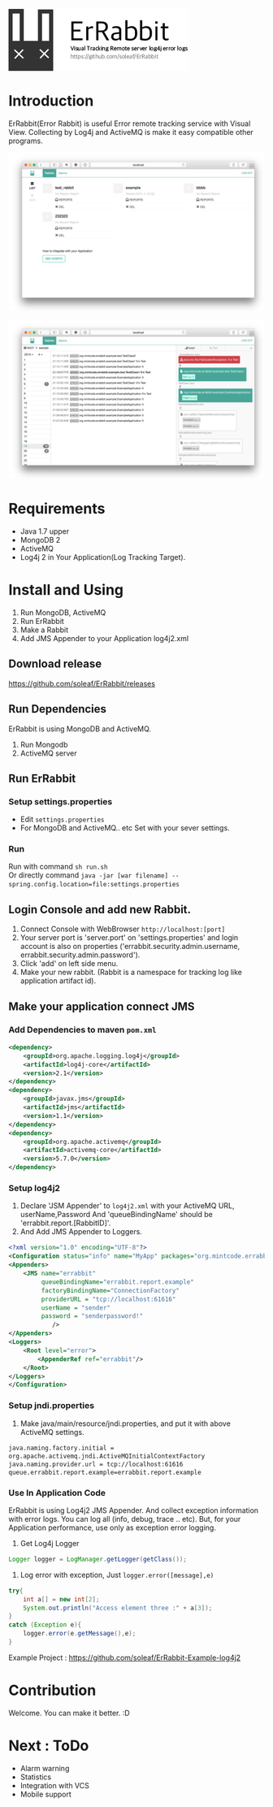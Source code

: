 ![ErRabbit](graphics/logo.png "logo")

# Introduction

ErRabbit(Error Rabbit) is useful Error remote tracking service with Visual View.
Collecting by Log4j and ActiveMQ is make it easy compatible other programs.
 
![ScreenShot](graphics/screenshot1.png)

![ScreenShot](graphics/screenshot2.png)

# Requirements 

* Java 1.7 upper
* MongoDB 2
* ActiveMQ
* Log4j 2 in Your Application(Log Tracking Target).

# Install and Using

1. Run MongoDB, ActiveMQ
1. Run ErRabbit
1. Make a Rabbit
1. Add JMS Appender to your Application log4j2.xml

## Download release

https://github.com/soleaf/ErRabbit/releases

## Run Dependencies

ErRabbit is using MongoDB and ActiveMQ.

1. Run Mongodb
1. ActiveMQ server

## Run ErRabbit

### Setup settings.properties

- Edit `settings.properties`
- For MongoDB and ActiveMQ.. etc Set with your sever settings.

### Run

Run with command `sh run.sh` <br/>
Or directly command `java -jar [war filename] --spring.config.location=file:settings.properties`

## Login Console and add new Rabbit.

1. Connect Console with WebBrowser
    `http://localhost:[port]`
1. Your server port is 'server.port' on 'settings.properties' and login account is also on properties ('errabbit.security.admin.username, errabbit.security.admin.password').
1. Click 'add' on left side menu.
1. Make your new rabbit. (Rabbit is a namespace for tracking log like application artifact id).

## Make your application connect JMS

### Add Dependencies to maven `pom.xml`

```xml
<dependency>
    <groupId>org.apache.logging.log4j</groupId>
    <artifactId>log4j-core</artifactId>
    <version>2.1</version>
</dependency>
<dependency>
    <groupId>javax.jms</groupId>
    <artifactId>jms</artifactId>
    <version>1.1</version>
</dependency>
<dependency>
    <groupId>org.apache.activemq</groupId>
    <artifactId>activemq-core</artifactId>
    <version>5.7.0</version>
</dependency>
```

### Setup log4j2

1. Declare 'JSM Appender' to `log4j2.xml` with your ActiveMQ URL, userName,Password And
'queueBindingName' should be 'errabbit.report.[RabbitID]'.
1. And Add JMS Appender to Loggers.


```xml
<?xml version="1.0" encoding="UTF-8"?>
<Configuration status="info" name="MyApp" packages="org.mintcode.errabbit.example">
<Appenders>
    <JMS name="errabbit"
         queueBindingName="errabbit.report.example"
         factoryBindingName="ConnectionFactory"
         providerURL = "tcp://localhost:61616"
         userName = "sender"
         password = "senderpassword!"
            />
</Appenders>
<Loggers>
    <Root level="error">
        <AppenderRef ref="errabbit"/>
    </Root>
</Loggers>
</Configuration>
```

### Setup jndi.properties

1. Make java/main/resource/jndi.properties, and put it with above ActiveMQ settings.

```
java.naming.factory.initial = org.apache.activemq.jndi.ActiveMQInitialContextFactory
java.naming.provider.url = tcp://localhost:61616
queue.errabbit.report.example=errabbit.report.example
```

### Use In Application Code

ErRabbit is using Log4j2 JMS Appender.
And collect exception information with error logs.
You can log all (info, debug, trace .. etc). But, for your Application performance,
use only as exception error logging.

 
1. Get Log4j Logger
 
```java
Logger logger = LogManager.getLogger(getClass());
```

1. Log error with exception, Just `logger.error([message],e)`

```java
try{
    int a[] = new int[2];
    System.out.println("Access element three :" + a[3]);
}
catch (Exception e){
    logger.error(e.getMessage(),e);
}
```

Example Project : https://github.com/soleaf/ErRabbit-Example-log4j2

# Contribution

Welcome. You can make it better. :D

# Next : ToDo

* Alarm warning
* Statistics
* Integration with VCS
* Mobile support